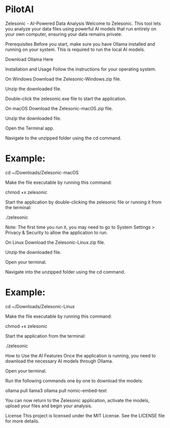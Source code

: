 # PilotAI

Zelesonic - AI-Powered Data Analysis
Welcome to Zelesonic. This tool lets you analyze your data files using powerful AI models that run entirely on your own computer, ensuring your data remains private.

Prerequisites
Before you start, make sure you have Ollama installed and running on your system. This is required to run the local AI models.

Download Ollama Here

Installation and Usage
Follow the instructions for your operating system.

On Windows
Download the Zelesonic-Windows.zip file.

Unzip the downloaded file.

Double-click the zelesonic.exe file to start the application.

On macOS
Download the Zelesonic-macOS.zip file.

Unzip the downloaded file.

Open the Terminal app.

Navigate to the unzipped folder using the cd command.

# Example:
cd ~/Downloads/Zelesonic-macOS

Make the file executable by running this command:

chmod +x zelesonic

Start the application by double-clicking the zelesonic file or running it from the terminal:

./zelesonic

Note: The first time you run it, you may need to go to System Settings > Privacy & Security to allow the application to run.

On Linux
Download the Zelesonic-Linux.zip file.

Unzip the downloaded file.

Open your terminal.

Navigate into the unzipped folder using the cd command.

# Example:
cd ~/Downloads/Zelesonic-Linux

Make the file executable by running this command:

chmod +x zelesonic

Start the application from the terminal:

./zelesonic

How to Use the AI Features
Once the application is running, you need to download the necessary AI models through Ollama.

Open your terminal.

Run the following commands one by one to download the models:

ollama pull llama3
ollama pull nomic-embed-text

You can now return to the Zelesonic application, activate the models, upload your files and begin your analysis.

License
This project is licensed under the MIT License. See the LICENSE file for more details.
